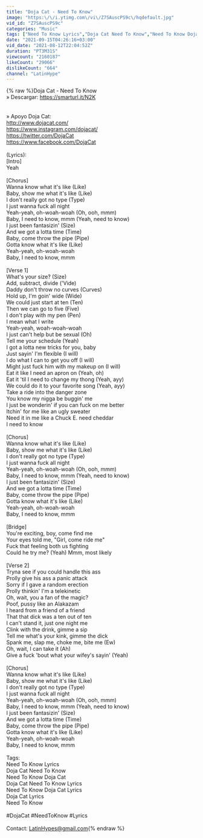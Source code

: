 ```yaml
---
title: "Doja Cat - Need To Know"
image: "https:\/\/i.ytimg.com\/vi\/Z7SAuscPS9c\/hqdefault.jpg"
vid_id: "Z7SAuscPS9c"
categories: "Music"
tags: ["Need To Know Lyrics","Doja Cat Need To Know","Need To Know Doja Cat"]
date: "2021-09-15T04:26:16+03:00"
vid_date: "2021-08-12T22:04:52Z"
duration: "PT3M31S"
viewcount: "2160187"
likeCount: "29066"
dislikeCount: "664"
channel: "LatinHype"
---
```

{% raw %}Doja Cat - Need To Know<br />» Descargar: <a rel="nofollow" target="blank" href="https://smarturl.it/N2K">https://smarturl.it/N2K</a> <br /><br /><br />» Apoyo Doja Cat:<br /><a rel="nofollow" target="blank" href="http://www.dojacat.com/​​">http://www.dojacat.com/​​</a><br /><a rel="nofollow" target="blank" href="https://www.instagram.com/dojacat/​​">https://www.instagram.com/dojacat/​​</a> <br /><a rel="nofollow" target="blank" href="https://twitter.com/DojaCat">https://twitter.com/DojaCat</a> <br /><a rel="nofollow" target="blank" href="https://www.facebook.com/DojaCat​​">https://www.facebook.com/DojaCat​​</a><br /><br />(Lyrics):<br />[Intro]<br />Yeah<br /><br />[Chorus]<br />Wanna know what it's like (Like)<br />Baby, show me what it's like (Like)<br />I don't really got no type (Type)<br />I just wanna fuck all night<br />Yeah-yeah, oh-woah-woah (Oh, ooh, mmm)<br />Baby, I need to know, mmm (Yeah, need to know)<br />I just been fantasizin' (Size)<br />And we got a lotta time (Time)<br />Baby, come throw the pipe (Pipe)<br />Gotta know what it's like (Like)<br />Yeah-yeah, oh-woah-woah<br />Baby, I need to know, mmm<br /><br />[Verse 1]<br />What's your size? (Size)<br />Add, subtract, divide ('Vide)<br />Daddy don't throw no curves (Curves)<br />Hold up, I'm goin' wide (Wide)<br />We could just start at ten (Ten)<br />Then we can go to five (Five)<br />I don't play with my pen (Pen)<br />I mean what I writе<br />Yeah-yeah, woah-woah-woah<br />I just can't help but bе sexual (Oh)<br />Tell me your schedule (Yeah)<br />I got a lotta new tricks for you, baby<br />Just sayin' I'm flexible (I will)<br />I do what I can to get you off (I will)<br />Might just fuck him with my makeup on (I will)<br />Eat it like I need an apron on (Yeah, oh)<br />Eat it 'til I need to change my thong (Yeah, ayy)<br />We could do it to your favorite song (Yeah, ayy)<br />Take a ride into the danger zone<br />You know my nigga be buggin' me<br />I just be wonderin' if you can fuck on me better<br />Itchin' for me like an ugly sweater<br />Need it in me like a Chuck E. need cheddar<br />I need to know<br /><br />[Chorus]<br />Wanna know what it's like (Like)<br />Baby, show me what it's like (Like)<br />I don't really got no type (Type)<br />I just wanna fuck all night<br />Yeah-yeah, oh-woah-woah (Oh, ooh, mmm)<br />Baby, I need to know, mmm (Yeah, need to know)<br />I just been fantasizin' (Size)<br />And we got a lotta time (Time)<br />Baby, come throw the pipe (Pipe)<br />Gotta know what it's like (Like)<br />Yeah-yeah, oh-woah-woah<br />Baby, I need to know, mmm<br /><br />[Bridge]<br />You're exciting, boy, come find me<br />Your eyes told me, &quot;Girl, come ride me&quot;<br />Fuck that feeling both us fighting<br />Could he try me? (Yeah) Mmm, most likely<br /><br />[Verse 2]<br />Tryna see if you could handle this ass<br />Prolly give his ass a panic attack<br />Sorry if I gave a random erection<br />Prolly thinkin' I'm a telekinetic<br />Oh, wait, you a fan of the magic?<br />Poof, pussy like an Alakazam<br />I heard from a friend of a friend<br />That that dick was a ten out of ten<br />I can't stand it, just one night me<br />Clink with the drink, gimme a sip<br />Tell me what's your kink, gimme the dick<br />Spank me, slap me, choke me, bite me (Ew)<br />Oh, wait, I can take it (Ah)<br />Give a fuck 'bout what your wifey's sayin' (Yeah)<br /><br />[Chorus]<br />Wanna know what it's like (Like)<br />Baby, show me what it's like (Like)<br />I don't really got no type (Type)<br />I just wanna fuck all night<br />Yeah-yeah, oh-woah-woah (Oh, ooh, mmm)<br />Baby, I need to know, mmm (Yeah, need to know)<br />I just been fantasizin' (Size)<br />And we got a lotta time (Time)<br />Baby, come throw the pipe (Pipe)<br />Gotta know what it's like (Like)<br />Yeah-yeah, oh-woah-woah<br />Baby, I need to know, mmm<br /><br />Tags:<br />Need To Know Lyrics<br />Doja Cat Need To Know<br />Need To Know Doja Cat<br />Doja Cat Need To Know Lyrics<br />Need To Know Doja Cat Lyrics<br />Doja Cat Lyrics<br />Need To Know<br /><br />#DojaCat #NeedToKnow #Lyrics<br /><br />Contact: LatinHypes@gmail.com{% endraw %}
